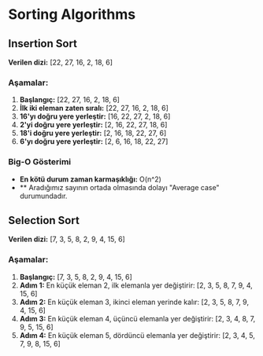 # Sorting Algorithms

## Insertion Sort

**Verilen dizi:** [22, 27, 16, 2, 18, 6]

### Aşamalar:

1. **Başlangıç:** [22, 27, 16, 2, 18, 6]
2. **İlk iki eleman zaten sıralı:** [22, 27, 16, 2, 18, 6]
3. **16'yı doğru yere yerleştir:** [16, 22, 27, 2, 18, 6]
4. **2'yi doğru yere yerleştir:** [2, 16, 22, 27, 18, 6]
5. **18'i doğru yere yerleştir:** [2, 16, 18, 22, 27, 6]
6. **6'yı doğru yere yerleştir:** [2, 6, 16, 18, 22, 27]

### Big-O Gösterimi

- **En kötü durum zaman karmaşıklığı:** O(n^2)
- ** Aradığımız sayının ortada olmasında dolayı "Average case" durumundadır.

## Selection Sort

**Verilen dizi:** [7, 3, 5, 8, 2, 9, 4, 15, 6]

### Aşamalar:

1. **Başlangıç:** [7, 3, 5, 8, 2, 9, 4, 15, 6]
2. **Adım 1:** En küçük eleman 2, ilk elemanla yer değiştirir: [2, 3, 5, 8, 7, 9, 4, 15, 6]
3. **Adım 2:** En küçük eleman 3, ikinci eleman yerinde kalır: [2, 3, 5, 8, 7, 9, 4, 15, 6]
4. **Adım 3:** En küçük eleman 4, üçüncü elemanla yer değiştirir: [2, 3, 4, 8, 7, 9, 5, 15, 6]
5. **Adım 4:** En küçük eleman 5, dördüncü elemanla yer değiştirir: [2, 3, 4, 5, 7, 9, 8, 15, 6]

